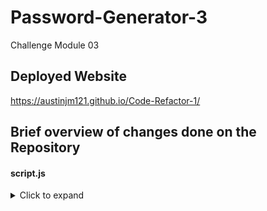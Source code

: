 # Password-Generator-3
Challenge Module 03


## Deployed Website
https://austinjm121.github.io/Code-Refactor-1/


## Brief overview of changes done on the Repository
#### script.js
<details>
  <summary>Click to expand</summary> 
- Began with creating starting variables.
  
- Start with if statement that asks about the length of the code, that being 8-128 characters long.
  
- Open 4 window prompts that ask if the user would like uppercase/lowercase/numbers/symbols in their password.
  
- Depending on what they answer yes to, their answer is ran through an elaborate if statement that uses concat to merg arrays together, and a math.random method is used to choose random characters of the arrays.
  
- Furthermore, a for loop and function is used to randomize the password more.
  
- Join() method is used to remove commas, if there are any from the existing "finished" pass.

- Final function creates the password and auto copies it to the user's clipboard on their computer/phone/device.
</details>
